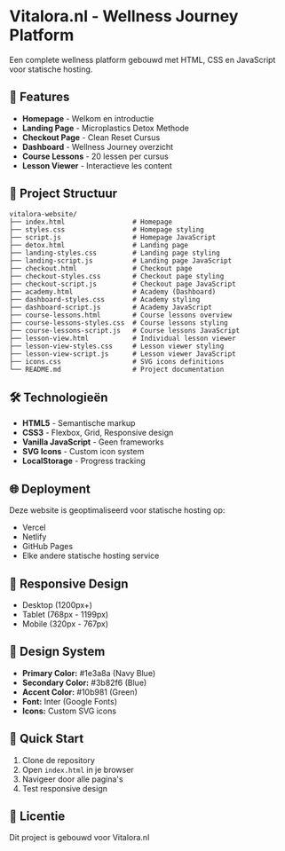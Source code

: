 # Vitalora.nl - Wellness Journey Platform

Een complete wellness platform gebouwd met HTML, CSS en JavaScript voor statische hosting.

## 🚀 Features

- **Homepage** - Welkom en introductie
- **Landing Page** - Microplastics Detox Methode
- **Checkout Page** - Clean Reset Cursus
- **Dashboard** - Wellness Journey overzicht
- **Course Lessons** - 20 lessen per cursus
- **Lesson Viewer** - Interactieve les content

## 📁 Project Structuur

```
vitalora-website/
├── index.html                 # Homepage
├── styles.css                 # Homepage styling
├── script.js                  # Homepage JavaScript
├── detox.html                 # Landing page
├── landing-styles.css         # Landing page styling
├── landing-script.js          # Landing page JavaScript
├── checkout.html              # Checkout page
├── checkout-styles.css        # Checkout page styling
├── checkout-script.js         # Checkout page JavaScript
├── academy.html               # Academy (Dashboard)
├── dashboard-styles.css       # Academy styling
├── dashboard-script.js        # Academy JavaScript
├── course-lessons.html        # Course lessons overview
├── course-lessons-styles.css  # Course lessons styling
├── course-lessons-script.js   # Course lessons JavaScript
├── lesson-view.html           # Individual lesson viewer
├── lesson-view-styles.css     # Lesson viewer styling
├── lesson-view-script.js      # Lesson viewer JavaScript
├── icons.css                  # SVG icons definitions
└── README.md                  # Project documentation
```

## 🛠️ Technologieën

- **HTML5** - Semantische markup
- **CSS3** - Flexbox, Grid, Responsive design
- **Vanilla JavaScript** - Geen frameworks
- **SVG Icons** - Custom icon system
- **LocalStorage** - Progress tracking

## 🌐 Deployment

Deze website is geoptimaliseerd voor statische hosting op:
- Vercel
- Netlify
- GitHub Pages
- Elke andere statische hosting service

## 📱 Responsive Design

- Desktop (1200px+)
- Tablet (768px - 1199px)
- Mobile (320px - 767px)

## 🎨 Design System

- **Primary Color:** #1e3a8a (Navy Blue)
- **Secondary Color:** #3b82f6 (Blue)
- **Accent Color:** #10b981 (Green)
- **Font:** Inter (Google Fonts)
- **Icons:** Custom SVG icons

## 🚀 Quick Start

1. Clone de repository
2. Open `index.html` in je browser
3. Navigeer door alle pagina's
4. Test responsive design

## 📄 Licentie

Dit project is gebouwd voor Vitalora.nl
